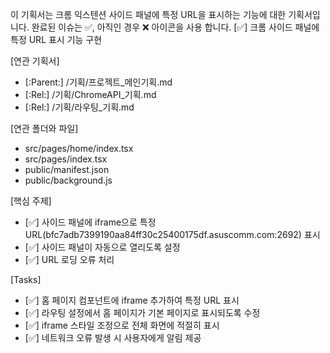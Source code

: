 이 기획서는 크롬 익스텐션 사이드 패널에 특정 URL을 표시하는 기능에 대한 기획서입니다.
완료된 이슈는 ✅, 아직인 경우 ❌ 아이콘을 사용 합니다.
[✅] 크롬 사이드 패널에 특정 URL 표시 기능 구현

[연관 기획서]
 - [:Parent:] /기획/프로젝트_메인기획.md
 - [:Rel:] /기획/ChromeAPI_기획.md
 - [:Rel:] /기획/라우팅_기획.md

[연관 폴더와 파일]
 - src/pages/home/index.tsx
 - src/pages/index.tsx
 - public/manifest.json
 - public/background.js

[핵심 주제]
 - [✅] 사이드 패널에 iframe으로 특정 URL(bfc7adb7399190aa84ff30c25400175df.asuscomm.com:2692) 표시
 - [✅] 사이드 패널이 자동으로 열리도록 설정
 - [✅] URL 로딩 오류 처리

[Tasks]
 - [✅] 홈 페이지 컴포넌트에 iframe 추가하여 특정 URL 표시
 - [✅] 라우팅 설정에서 홈 페이지가 기본 페이지로 표시되도록 수정
 - [✅] iframe 스타일 조정으로 전체 화면에 적절히 표시
 - [✅] 네트워크 오류 발생 시 사용자에게 알림 제공 